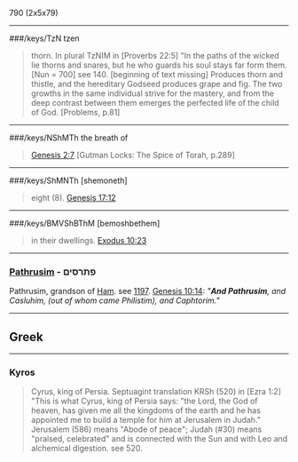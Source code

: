 790 (2x5x79)

---

###/keys/TzN tzen
> thorn. In plural TzNIM in [Proverbs 22:5] "In the paths of the wicked lie thorns and snares, but he who guards his soul stays far form them. [Nun = 700] see 140. [beginning of text missing] Produces thorn and thistle, and the hereditary Godseed produces grape and fig. The two growths in the same individual strive for the mastery, and from the deep contrast between them emerges the perfected life of the child of God. [Problems, p.81]

---

###/keys/NShMTh the breath of
> [Genesis 2:7](http://biblehub.com//.htm) [Gutman Locks: The Spice of Torah, p.289]

---

###/keys/ShMNTh [shemoneth]
> eight (8). [Genesis 17:12](http://biblehub.com//.htm)

---

###/keys/BMVShBThM [bemoshbethem]
> in their dwellings. [Exodus 10:23](http://biblehub.com//.htm)

---

### [Pathrusim](/keys/PThRSIM) - פתרסים
Pathrusim, grandson of [Ham](/keys/ChM). see [1197](1197). [Genesis 10:14](http://biblehub.com/genesis/10-14.htm): *"**And Pathrusim**, and Casluhim, (out of whom came Philistim), and Caphtorim."*

---

## Greek

---

### Kyros
> Cyrus, king of Persia. Septuagint translation KRSh (520) in [Ezra 1:2] "This is what Cyrus, king of Persia says: "the Lord, the God of heaven, has given me all the kingdoms of the earth and he has appointed me to build a temple for him at Jerusalem in Judah." Jerusalem (586) means "Abode of peace"; Judah (#30) means "praised, celebrated" and is connected with the Sun and with Leo and alchemical digestion. see 520.